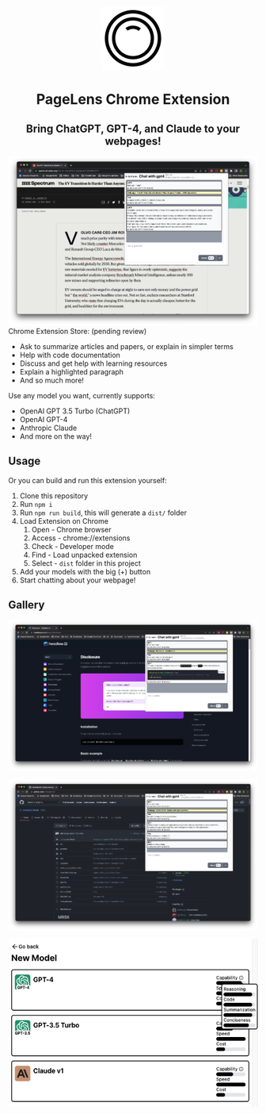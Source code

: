 <div align="center">
<img src="public/icon-128.png" alt="logo"/>
<h1> PageLens Chrome Extension</h1>

<h2>
Bring ChatGPT, GPT-4, and Claude to your webpages!
</h2>
</div>

![article demo](/assets/article-summary-demo.png)
Chrome Extension Store: (pending review)


- Ask to summarize articles and papers, or explain in simpler terms
- Help with code documentation
- Discuss and get help with learning resources
- Explain a highlighted paragraph
- And so much more!

Use any model you want, currently supports:
- OpenAI GPT 3.5 Turbo (ChatGPT)
- OpenAI GPT-4
- Anthropic Claude
- And more on the way!

## Usage

Or you can build and run this extension yourself:

1. Clone this repository
2. Run `npm i`
3. Run `npm run build`, this will generate a `dist/` folder
4. Load Extension on Chrome
   1. Open - Chrome browser
   2. Access - chrome://extensions
   3. Check - Developer mode
   4. Find - Load unpacked extension
   5. Select - `dist` folder in this project
5. Add your models with the big (+) button
6. Start chatting about your webpage!

## Gallery

![code demo](/assets/code-demo.png)

![explain repo](/assets/explain-demo.png)

![model creation](/assets/new-model.png)
